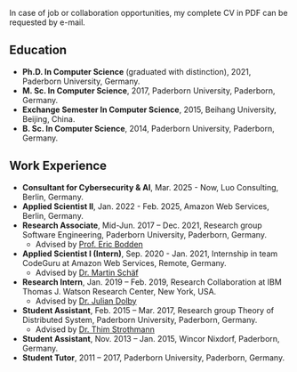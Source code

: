 In case of job or collaboration opportunities, my complete CV in PDF can be requested by e-mail.

## Education 
- **Ph.D. In Computer Science** (graduated with distinction), 2021, Paderborn University, Germany.
- **M. Sc. In Computer Science**, 2017, Paderborn University, Paderborn, Germany.
- **Exchange Semester In Computer Science**, 2015, Beihang University, Beijing, China.
- **B. Sc. In Computer Science**, 2014, Paderborn University, Paderborn, Germany.

## Work Experience
- **Consultant for Cybersecurity & AI**, Mar. 2025 - Now, Luo Consulting, Berlin, Germany. 
- **Applied Scientist II**, Jan. 2022 - Feb. 2025, Amazon Web Services, Berlin, Germany.    
- **Research Associate**, Mid-Jun. 2017 – Dec. 2021, Research group Software Engineering, Paderborn University, Paderborn, Germany.
   - Advised by [Prof. Eric Bodden](https://www.bodden.de/)
- **Applied Scientist I (Intern)**, Sep. 2020 - Jan. 2021, Internship in team CodeGuru at Amazon Web Services, Remote, Germany.  
   - Advised by [Dr. Martin Schäf](https://www.martinschaef.de/) 
- **Research Intern**, Jan. 2019 – Feb. 2019, Research Collaboration at IBM Thomas J. Watson Research Center, New York, USA. 
  - Advised by [Dr. Julian Dolby](https://researcher.watson.ibm.com/researcher/view.php?person=us-dolby)
- **Student Assistant**, Feb. 2015 – Mar. 2017, Research group Theory of Distributed System, Paderborn University, Paderborn, Germany.
  - Advised by [Dr. Thim Strothmann](https://www.uni-paderborn.de/en/person/11319/) 
- **Student Assistant**, Nov. 2013 – Jan. 2015, Wincor Nixdorf, Paderborn, Germany.
- **Student Tutor**, 2011  – 2017, Paderborn University, Paderborn, Germany.
  

